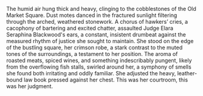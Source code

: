 The humid air hung thick and heavy, clinging to the cobblestones of the Old Market Square.  Dust motes danced in the fractured sunlight filtering through the arched, weathered stonework.  A chorus of hawkers’ cries, a cacophony of bartering and excited chatter, assaulted Judge Elara Seraphina Blackwood's ears, a constant, insistent drumbeat against the measured rhythm of justice she sought to maintain.  She stood on the edge of the bustling square, her crimson robe, a stark contrast to the muted tones of the surroundings, a testament to her position.  The aroma of roasted meats, spiced wines, and something indescribably pungent, likely from the overflowing fish stalls, swirled around her, a symphony of smells she found both irritating and oddly familiar.  She adjusted the heavy, leather-bound law book pressed against her chest.  This was her courtroom, this was her judgment.
